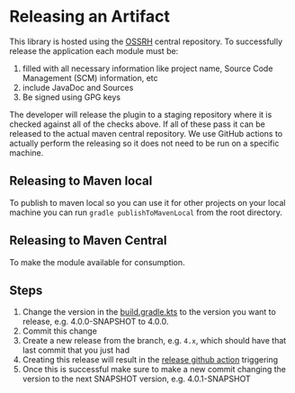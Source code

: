 # Releasing an Artifact

This library is hosted using the [OSSRH](https://central.sonatype.org/pages/ossrh-guide.html) central repository. To successfully release the application
each module must be:

1. filled with all necessary information like project name, Source Code Management (SCM) information, etc
1. include JavaDoc and Sources
1. Be signed using GPG keys

The developer will release the plugin to a staging repository where it is checked against all of the checks above. If all of these pass it can be released
to the actual maven central repository. We use GitHub actions to actually perform the releasing so it does not need to be run on a specific machine.

## Releasing to Maven local

To publish to maven local so you can use it for other projects on your local machine you can run `gradle publishToMavenLocal` from the root directory.

## Releasing to Maven Central

To make the module available for consumption.

## Steps

1. Change the version in the [build.gradle.kts](../../build.gradle.kts) to the version you want to release, e.g. 4.0.0-SNAPSHOT to 4.0.0.
1. Commit this change
1. Create a new release from the branch, e.g. `4.x`, which should have that last commit that you just had
1. Creating this release will result in the [release github action](../../.github/workflows/release.yml) triggering
1. Once this is successful make sure to make a new commit changing the version to the next SNAPSHOT version, e.g. 4.0.1-SNAPSHOT
